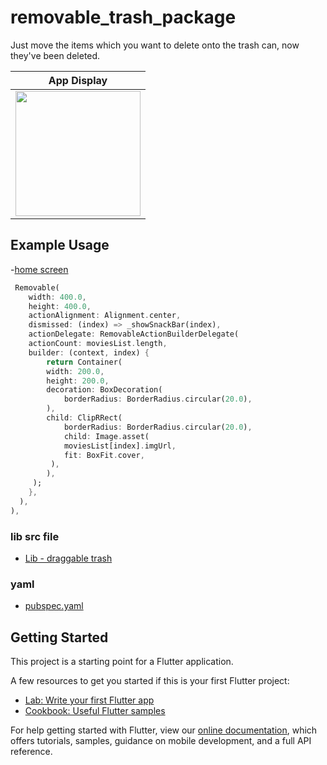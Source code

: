 # removable_trash_package

Just move the items which you want to delete onto the trash can, now they've been deleted.

|              App Display             | 
| :----------------------------------: | 
| <a  target="_blank"><img src="https://user-images.githubusercontent.com/37551474/119237676-b85adf00-bb46-11eb-90af-8d18d5d225da.gif" width="200"></a> | 
## Example Usage
 -[home screen](https://github.com/taylanyildiz/removable_trash/blob/master/lib/screens/home_screen.dart) 
```dart
 Removable(
    width: 400.0,
    height: 400.0,
    actionAlignment: Alignment.center,
    dismissed: (index) => _showSnackBar(index),
    actionDelegate: RemovableActionBuilderDelegate(
    actionCount: moviesList.length,
    builder: (context, index) {
        return Container(
        width: 200.0,
        height: 200.0,
        decoration: BoxDecoration(
            borderRadius: BorderRadius.circular(20.0),
        ),
        child: ClipRRect(
            borderRadius: BorderRadius.circular(20.0),
            child: Image.asset(
            moviesList[index].imgUrl,
            fit: BoxFit.cover,
         ),
        ),
     );
    },
  ),
),
```

### lib src file

- [Lib - draggable trash](https://github.com/taylanyildiz/removable_trash/blob/master/lib/widgets/src/removable.dart) 

### yaml 
 - [pubspec.yaml](https://github.com/taylanyildiz/removable_trash/blob/master/pubspec.yaml)
## Getting Started

This project is a starting point for a Flutter application.

A few resources to get you started if this is your first Flutter project:

- [Lab: Write your first Flutter app](https://flutter.dev/docs/get-started/codelab)
- [Cookbook: Useful Flutter samples](https://flutter.dev/docs/cookbook)

For help getting started with Flutter, view our
[online documentation](https://flutter.dev/docs), which offers tutorials,
samples, guidance on mobile development, and a full API reference.
